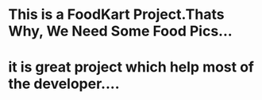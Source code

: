 # This is a FoodKart Project.Thats Why, We Need Some Food Pics...
# it is great project which help most of the developer....
